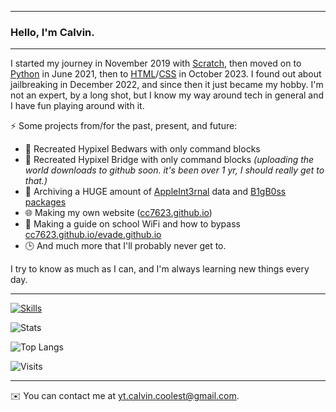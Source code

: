 ***

### Hello, I'm Calvin.

<!--
**cc7623/cc7623** is a ✨ _special_ ✨ repository because its `README.md` (this file) appears on your GitHub profile.

Here are some ideas to get you started:

- 🔭 I’m currently working on ...
- 🌱 I’m currently learning ...
- 👯 I’m looking to collaborate on ...
- 🤔 I’m looking for help with ...
- 💬 Ask me about ...
- 📫 How to reach me: ...
- 😄 Pronouns: ...
- ⚡ Fun fact: ...
-->

***

I started my journey in November 2019 with [Scratch](https://scratch.mit.edu), then moved on to [Python](https://python.org) in June 2021, then to [HTML](https://en.wikipedia.org/wiki/HTML)/[CSS](https://en.wikipedia.org/wiki/CSS) in October 2023. I found out about jailbreaking in December 2022, and since then it just became my hobby. I'm not an expert, by a long shot, but I know my way around tech in general and I have fun playing around with it.

⚡ Some projects from/for the past, present, and future:
- 💽 Recreated Hypixel Bedwars with only command blocks
- 🏹 Recreated Hypixel Bridge with only command blocks *(uploading the world downloads to github soon. it's been over 1 yr, I should really get to that.)*
- 💾 Archiving a HUGE amount of [AppleInt3rnal](https://github.com/cc7623/appleintcollection) data and [B1gB0ss packages](https://github.com/cc7623/b1gb0ss-arch1ve)
- 🌐 Making my own website ([cc7623.github.io](https://cc7623.github.io))
- 📶 Making a guide on school WiFi and how to bypass [cc7623.github.io/evade.github.io](https://cc7623.github.io/evade.github.io)
- 🕒 And much more that I'll probably never get to.

I try to know as much as I can, and I'm always learning new things every day.

<!--- [![my stats!](https://github-readme-stats.vercel.app/api?username=cc7623&show_icons=true&theme=github_dark)](https://github.com/anuraghazra/github-readme-stats) !--->

***

[![Skills](https://skillicons.dev/icons?i=html,css,js,jquery,python,linux,vscode&theme=dark)](https://skillicons.dev)

![Stats](https://github-readme-stats.vercel.app/api?username=cc7623&show_icons=true&theme=github_dark&rank_icon=github)

![Top Langs](https://github-readme-stats.vercel.app/api/top-langs/?username=cc7623&layout=compact&theme=github_dark)

![Visits](https://komarev.com/ghpvc/?username=cc7623&label=Visits)

***

✉️ You can contact me at yt.calvin.coolest@gmail.com.
